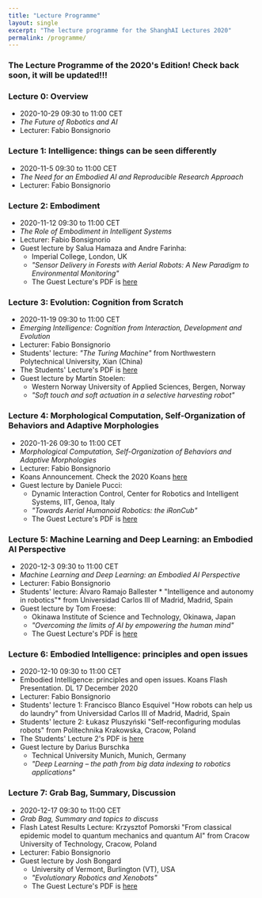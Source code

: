 ```yaml
---
title: "Lecture Programme"
layout: single
excerpt: "The lecture programme for the ShanghAI Lectures 2020"
permalink: /programme/
---
```


### The Lecture Programme of the 2020's Edition! Check back soon, it will be updated!!!

### Lecture 0: Overview
* 2020-10-29  09:30 to 11:00 CET 
* *The Future of Robotics and AI* 
* Lecturer: Fabio Bonsignorio


### Lecture 1: Intelligence: things can be seen differently
* 2020-11-5 09:30 to 11:00 CET 
* *The Need for an Embodied AI and Reproducible Research Approach* 
* Lecturer: Fabio Bonsignorio


### Lecture 2: Embodiment
* 2020-11-12 09:30 to 11:00 CET 
* *The Role of Embodiment in Intelligent Systems* 
* Lecturer: Fabio Bonsignorio
* Guest lecture by Salua Hamaza and Andre Farinha: 
  * Imperial College, London, UK
  * *"Sensor Delivery in Forests with Aerial Robots: A New Paradigm to Environmental Monitoring"*
  * The Guest Lecture's PDF is [here](https://shanghai-lectures.github.io/slides/2020Sensor_Delivery_in_Forests-ShangAI_Lecture.pdf)

### Lecture 3: Evolution: Cognition from Scratch
* 2020-11-19 09:30 to 11:00 CET 
* *Emerging Intelligence: Cognition from Interaction, Development and Evolution* 
* Lecturer: Fabio Bonsignorio
* Students' lecture: *"The Turing Machine"* from Northwestern Polytechnical University, Xian (China) 
* The Students' Lecture's PDF is [here](https://shanghai-lectures.github.io/slides/2020StudentsTuring_machine-Guotengyang-lxa.pdf)
* Guest lecture by Martin Stoelen: 
  * Western Norway University of Applied Sciences, Bergen, Norway
  * *"Soft touch and soft actuation in a selective harvesting robot"* 
  

### Lecture 4: Morphological Computation, Self-Organization of Behaviors and Adaptive Morphologies
* 2020-11-26 09:30 to 11:00 CET
* *Morphological Computation, Self-Organization of Behaviors and Adaptive Morphologies* 
* Lecturer: Fabio Bonsignorio
* Koans Announcement. Check the 2020 Koans [here](https://shanghai-lectures.github.io/slides/SHAIL2020_KoansPDF.pdf)
* Guest lecture by Daniele Pucci: 
  *  Dynamic Interaction Control, Center for Robotics and Intelligent Systems, IIT, Genoa, Italy
  * *"Towards Aerial Humanoid Robotics: the iRonCub"* 
  * The Guest Lecture's PDF is [here](https://shanghai-lectures.github.io/slides/2020Pucci_aerial-humanoid-robotics.pdf)

### Lecture 5: Machine Learning and Deep Learning: an Embodied AI Perspective
* 2020-12-3  09:30 to 11:00 CET
* *Machine Learning and Deep Learning: an Embodied AI Perspective*  
* Lecturer: Fabio Bonsignorio 
* Students' lecture: Álvaro Ramajo Ballester * "Intelligence and autonomy in robotics"* from Universidad Carlos III of Madrid, Madrid, Spain
*  Guest lecture by Tom Froese: 
   * Okinawa Institute of Science and Technology, Okinawa, Japan
   * *"Overcoming the limits of AI by empowering the human mind"* 
   * The Guest Lecture's PDF is [here](https://shanghai-lectures.github.io/slides/2020Froese-Overcoming_the_limits_of_AI.pdf)

### Lecture  6: Embodied Intelligence: principles and open issues
* 2020-12-10 09:30 to 11:00 CET
* Embodied Intelligence: principles and open issues. Koans Flash Presentation. DL 17 December 2020 
* Lecturer: Fabio Bonsignorio
* Students' lecture 1: Francisco Blanco Esquivel  "How robots can help us do laundry" from Universidad Carlos III of Madrid, Madrid, Spain
* Students' lecture 2: Łukasz Pluszyński  "Self-reconfiguring modulas robots" from Politechnika Krakowska, Cracow, Poland
* The Students' Lecture 2's PDF is [here](https://shanghai-lectures.github.io/slides/2020StudentsSelf-reconfiguring_modular_robots.pdf)
*  Guest lecture by Darius Burschka
   *  Technical University Munich, Munich, Germany
   * *"Deep Learning – the path from big data indexing to robotics applications"*
  

### Lecture  7: Grab Bag, Summary, Discussion
* 2020-12-17 09:30 to 11:00 CET
* *Grab Bag, Summary and topics to discuss* 
* Flash Latest Results Lecture: Krzysztof Pomorski "From classical epidemic model to quantum mechanics and quantum AI" from Cracow University of Technology, Cracow, Poland
* Lecturer: Fabio Bonsignorio
*  Guest lecture by Josh Bongard
   * University of Vermont, Burlington (VT), USA
   * *"Evolutionary Robotics and Xenobots"*
   * The Guest Lecture's PDF is [here](https://shanghai-lectures.github.io/slides/2020_JoshBongard_ShanghAI.pdf)






  


